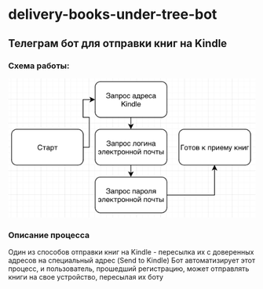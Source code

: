 # delivery-books-under-tree-bot
## Телеграм бот для отправки книг на Kindle
### Схема работы:

![scheme.png](./README/scheme.png)

### Описание процесса
Один из способов отправки книг на Kindle - пересылка их с доверенных адресов на специальный адрес (Send to Kindle)
Бот автоматизирует этот процесс, и пользователь, прошедший регистрацию, может отправлять книги на свое устройство, пересылая их боту